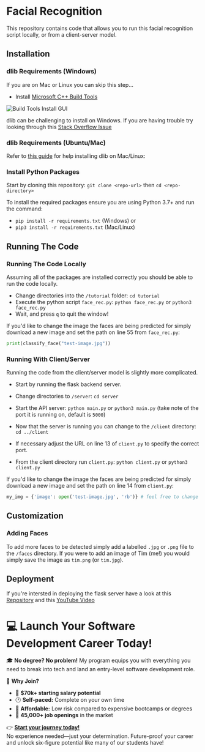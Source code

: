 # Facial Recognition

This repository contains code that allows you to run this facial recognition script locally, or from a client-server model.

## Installation

### dlib Requirements (Windows)

If you are on Mac or Linux you can skip this step...

- Install [Microsoft C++ Build Tools](https://aka.ms/vs/17/release/vs_buildtools.exe)

![Build Tools Install GUI](https://i.stack.imgur.com/jKl2N.png)

dlib can be challenging to install on Windows. If you are having trouble try looking through this [Stack Overflow Issue](https://stackoverflow.com/questions/74476152/error-in-installing-dlib-library-in-python3-11)

### dlib Requirements (Ubuntu/Mac)

Refer to [this guide](https://pyimagesearch.com/2018/01/22/install-dlib-easy-complete-guide/) for help installing dlib on Mac/Linux:

### Install Python Packages

Start by cloning this repository: `git clone <repo-url>` then `cd <repo-directory>`

To install the required packages ensure you are using Python 3.7+ and run the command:

- `pip install -r requirements.txt` (Windows) or
- `pip3 install -r requirements.txt` (Mac/Linux)

## Running The Code

### Running The Code Locally

Assuming all of the packages are installed correctly you should be able to run the code locally.

- Change directories into the `/tutorial` folder: `cd tutorial`
- Execute the python script `face_rec.py`: `python face_rec.py` or `python3 face_rec.py`
- Wait, and press `q` to quit the window!

If you'd like to change the image the faces are being predicted for simply download a new image and set the path on line 55 from `face_rec.py`:

```python
print(classify_face("test-image.jpg"))
```

### Running With Client/Server

Running the code from the client/server model is slightly more complicated.

- Start by running the flask backend server.
- Change directories to `/server`: `cd server`
- Start the API server: `python main.py` or `python3 main.py` (take note of the port it is running on, default is `5000`)

- Now that the server is running you can change to the `/client` directory: `cd ../client`
- If necessary adjust the URL on line 13 of `client.py` to specify the correct port.
- From the client directory run `client.py`: `python client.py` or `python3 client.py`

If you'd like to change the image the faces are being predicted for simply download a new image and set the path on line 14 from `client.py`:

```python
my_img = {'image': open('test-image.jpg', 'rb')} # feel free to change the image path here
```

## Customization

### Adding Faces

To add more faces to be detected simply add a labelled `.jpg` or `.png` file to the `/faces` directory. If you were to add an image of Tim (me!) you would simply save the image as `tim.png` (or `tim.jpg`).

## Deployment

If you're intersted in deploying the flask server have a look at this [Repository](https://github.com/techwithtim/Flask-App-Hosted-On-VPS) and this [YouTube Video](https://www.youtube.com/watch?v=KgAtZ1LlNiQ)


# 💻 Launch Your Software Development Career Today!  

🎓 **No degree? No problem!** My program equips you with everything you need to break into tech and land an entry-level software development role.  

🚀 **Why Join?**  
- 💼 **$70k+ starting salary potential**  
- 🕐 **Self-paced:** Complete on your own time  
- 🤑 **Affordable:** Low risk compared to expensive bootcamps or degrees
- 🎯 **45,000+ job openings** in the market  

👉 **[Start your journey today!](https://techwithtim.net/dev)**  
No experience needed—just your determination. Future-proof your career and unlock six-figure potential like many of our students have!  

